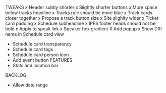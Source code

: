 TWEAKS
x Header subtly shorter
x Slightly shorter buttons
x More space below tracks headline
x Tracks rule should be more blue
x Track cards closer together
x Propose a track button size
x Site slighlty wider
x Ticket card padding
x Schedule subheadline
x IPFS footer heads should not be bold
x Apply to speak link
x Speaker hex gradient
X Add popup
x Show DRI name in Schedule card view
- Schedule card transparency
- Schedule card tags
- Schedule card person icon
- Add event button
FEATURES
- Stats and location bar

BACKLOG
- Allow date range